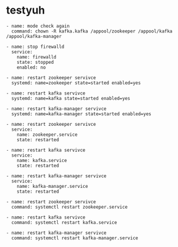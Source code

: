 # testyuh

    - name: mode check again
      command: chown -R kafka.kafka /appool/zookeeper /appool/kafka /appool/kafka-manager

    - name: stop firewalld
      service:
        name: firewalld
        state: stopped
        enabled: no

    - name: restart zookeeper servivce
      systemd: name=zookeeper state=started enabled=yes

    - name: restart kafka servivce
      systemd: name=kafka state=started enabled=yes

    - name: restart kafka-manager servivce
      systemd: name=kafka-manager state=started enabled=yes

    - name: restart zookeeper servivce
      service:
        name: zookeeper.service
        state: restarted

    - name: restart kafka servivce
      service:
        name: kafka.service
        state: restarted

    - name: restart kafka-manager servivce
      service:
        name: kafka-manager.service
        state: restarted

    - name: restart zookeeper servivce
      command: systemctl restart zookeeper.service

    - name: restart kafka servivce
      command: systemctl restart kafka.service

    - name: restart kafka-manager servivce
      command: systemctl restart kafka-manager.service
